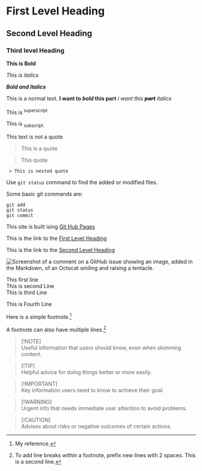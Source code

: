 # First Level Heading

## Second Level Heading

### Third level Heading

**This is Bold**

*This is italics*

***Bold and Italics***

This is a normal text. **I want to *bold* this part** *i want this ~~**part**~~ italics*

This is <sup>superscript<sup>.

This is <sub>subscript.

This text is not a quote

> This is a quote

> This quote
>
     > This is nested quote


Use `git status` command to find the added or modified files.

Some basic git commands are:


~~~
git add
git status
git commit
~~~

This site is built ising [Git Hub Pages](https://www.w3schools.com/html/html_intro.asp)

This is the link to the [First Level Heading](#first-level-heading)

This is the link to the [Second Level Heading](#third-level-heading)

![Screenshot of a comment on a GitHub issue showing an image, added in the Markdown, of an Octocat smiling and raising a tentacle.](https://myoctocat.com/assets/images/base-octocat.svg)

This first line  
This is second Line\
This is third Line

This is Fourth Line

Here is a simple footnote.[^1]

A footnote can also have multiple lines.[^2]

[^1]: My reference.
[^2]: To add line breaks within a footnote, prefix new lines with 2 spaces.
  This is a second line.


> [!NOTE]\
> Useful information that users should know, even when skimming content.

> [!TIP]\
> Helpful advice for doing things better or more easily.

> [!IMPORTANT]\
> Key information users need to know to achieve their goal.

> [!WARNING]\
> Urgent info that needs immediate user attention to avoid problems.

> [!CAUTION]\
> Advises about risks or negative outcomes of certain actions.

